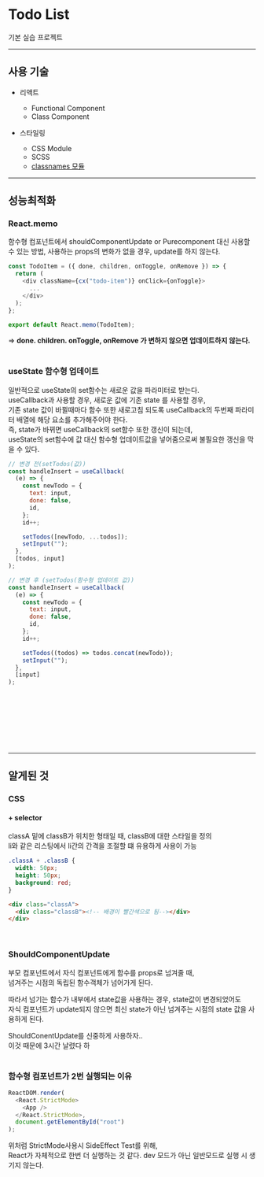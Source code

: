 # Todo List

기본 실습 프로젝트

---

## 사용 기술

- 리액트

  - Functional Component
  - Class Component

- 스타일링
  - CSS Module
  - SCSS
  - [classnames 모듈](https://www.npmjs.com/package/classnames)

---

## 성능최적화

### React.memo

함수형 컴포넌트에서 shouldComponentUpdate or Purecomponent 대신 사용할 수 있는 방법,
사용하는 props의 변화가 없을 경우, update를 하지 않는다.

```js
const TodoItem = ({ done, children, onToggle, onRemove }) => {
  return (
    <div className={cx("todo-item")} onClick={onToggle}>
      ...
    </div>
  );
};

export default React.memo(TodoItem);
```

=> **done. children. onToggle, onRemove 가 변하지 않으면 업데이트하지 않는다.**
<br>
<br>

### useState 함수형 업데이트

일반적으로 useState의 set함수는 새로운 값을 파라미터로 받는다. <br>
useCallback과 사용할 경우, 새로운 값에 기존 state 를 사용할 경우, <br>
기존 state 값이 바뀔때마다 함수 또한 새로고침 되도록 useCallback의 두번째 파라미터 배열에 해당 요소를 추가해주어야 한다. <br>
즉, state가 바뀌면 useCallback의 set함수 또한 갱신이 되는데, <br>
useState의 set함수에 값 대신 함수형 업데이트값을 넣어줌으로써 불필요한 갱신을 막을 수 있다.

```js
// 변경 전(setTodos(값))
const handleInsert = useCallback(
  (e) => {
    const newTodo = {
      text: input,
      done: false,
      id,
    };
    id++;

    setTodos([newTodo, ...todos]);
    setInput("");
  },
  [todos, input]
);

// 변경 후 (setTodos(함수형 업데이트 값))
const handleInsert = useCallback(
  (e) => {
    const newTodo = {
      text: input,
      done: false,
      id,
    };
    id++;

    setTodos((todos) => todos.concat(newTodo));
    setInput("");
  },
  [input]
);
```

<br>
<br>

<br>
<br>
<br>
<br>

####

---

## 알게된 것

### CSS

#### + selector

classA 밑에 classB가 위치한 형태일 때, classB에 대한 스타일을 정의 <br>
li와 같은 리스팅에서 li간의 간격을 조절할 떄 유용하게 사용이 가능

```css
.classA + .classB {
  width: 50px;
  height: 50px;
  background: red;
}
```

```html
<div class="classA">
  <div class="classB"><!-- 배경이 빨간색으로 됨--></div>
</div>
```

<br>

### ShouldComponentUpdate

부모 컴포넌트에서 자식 컴포넌트에게 함수를 props로 넘겨줄 때, <br>
넘겨주는 시점의 독립된 함수객체가 넘어가게 된다.

따라서 넘기는 함수가 내부에서 state값을 사용하는 경우, state값이 변경되었어도<br>
자식 컴포넌트가 update되지 않으면 최신 state가 아닌 넘겨주는 시점의 state 값을 사용하게 된다.

ShouldConentUpdate를 신중하게 사용하자..<br>
이것 때문에 3시간 날렸다 하
<br><br>

### 함수형 컴포넌트가 2번 실행되는 이유

```js
ReactDOM.render(
  <React.StrictMode>
    <App />
  </React.StrictMode>,
  document.getElementById("root")
);
```

위처럼 StrictMode사용시 SideEffect Test를 위해, <br>
React가 자체적으로 한번 더 실행하는 것 같다.
dev 모드가 아닌 일반모드로 실행 시 생기지 않는다.
